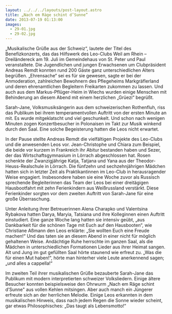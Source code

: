 ```yaml
---
layout: ../../../layouts/post-layout.astro
title: „Nach em Räge schint d’Sunne”
date: 2013-07-19 01:13:00
images:
  - 29-01.jpg
  - 29-02.jpg
---
```


„Musikalische Grüße aus der Schweiz“, lautete der Titel des Benefizkonzerts, das das Hilfswerk des Leo-Clubs Weil am Rhein – Dreiländereck am 19. Juli im Gemeindehaus von St. Peter und Paul veranstaltete. Die Jugendlichen und jungen Erwachsenen um Clubpräsident Andreas Remdt konnten rund 200 Gäste ganz unterschiedlichen Alters begrüßen. „Ehrensache“ sei es für sie gewesen, sagte er bei der Anmoderation, zahlreichen Bewohnern des Pflegeheims Markgräflerland und deren ehrenamtlichen Begleitern Freikarten zukommen zu lassen. Und auch aus dem Markus-Pflüger-Heim in Wiechs wurden einige Menschen mit Behinderung an diesem Abend mit einem herzlichen „Grüezi“ begrüßt.

Sarah-Jane, Volksmusiksängerin aus dem schweizerischen Rothenfluh, riss das Publikum bei ihrem temperamentvollen Auftritt von der ersten Minute an mit. Es wurde mitgeklatscht und viel geschunkelt. Und schon nach wenigen Minuten zogen Konzertbesucher in Polonaisen im Takt zur Musik winkend durch den Saal. Eine solche Begeisterung hatten die Leos nicht erwartet.

In der Pause stellte Andreas Remdt die vielfältigen Projekte des Leo-Clubs und die anwesenden Leos vor. Jean-Christophe und Chiara zum Beispiel, die beide vor kurzem in Frankreich ihr Abitur bestanden haben und Sezer, der das Wirtschaftsgymnasium in Lörrach abgeschlossen hat. Rosen schenkte der Zwanzigjährige Katja, Tatjana und Yana aus der Theodor-Heuss-Realschule in Lörrach. Die fünfzehn und sechzehnjährigen Mädchen hatten sich in letzter Zeit als Praktikantinnen im Leo-Club in herausragender Weise engagiert. Insbesondere haben sie eine Woche zuvor als Russisch sprechende Begleiterinnen das Team der Leos bei einer dreitägigen Hausbootfahrt mit zehn Ferienkindern aus Weißrussland verstärkt. Diese Ferienkinder sorgten vor dem zweiten Auftritt von Sarah-Jane für eine große Überraschung.

Unter Anleitung ihrer Betreuerinnen Alena Charapko und Valentsina Rybakova hatten Darya, Maryia, Tatsiana und ihre Kolleginnen einen Auftritt einstudiert. Eine ganze Woche lang hatten sie intensiv geübt, „aus Dankbarkeit für die schönen Tage mit Euch auf den Hausbooten“, wie Christiane Aßmann den Leos erklärte: „Sie wollten Euch eine Freude machen!“ Und das taten sie an diesem Abend in einer nicht für möglich gehaltenen Weise. Andächtige Ruhe herrschte im ganzen Saal, als die Mädchen in unterschiedlichen Formationen Lieder aus ihrer Heimat sangen. Alt und Jung im gut gefüllten Saal hörte staunend wie erfreut zu. „Was die für einen Mut haben!“, hörte man hinterher viele Leute anerkennend sagen; „und alles a cappella!“

Im zweiten Teil ihrer musikalischen Grüße bezauberte Sarah-Jane das Publikum mit modern interpretierten schweizer Volksliedern. Einige ältere Besucher konnten beispielsweise den Ohrwurm „Nach em Räge schint d’Sunne" aus vollen Kehlen mitsingen. Aber auch manch ein Jüngerer erfreute sich an der herrlichen Melodie. Einige Leos erkannten in dem musikalischen Hinweis, dass nach jedem Regen die Sonne wieder scheint, gar etwas Philosophisches: „Das taugt als Lebensmotto!“
